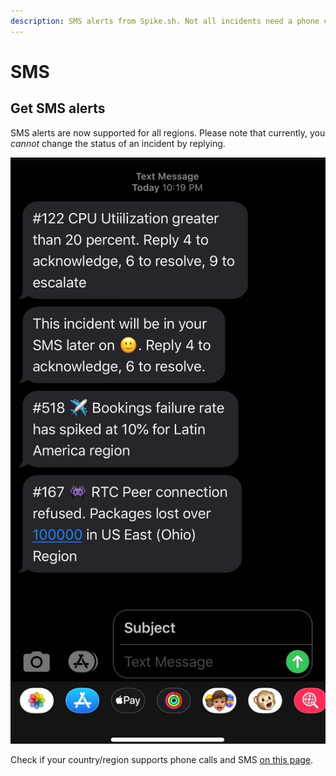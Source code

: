 ```yaml
---
description: SMS alerts from Spike.sh. Not all incidents need a phone call to wake you up.
---
```


# SMS

## Get SMS alerts

SMS alerts are now supported for all regions. Please note that currently, you _cannot_ change the status of an incident by replying. 

![SMS alerts on Spike.sh](../.gitbook/assets/sms-on-spike-sh.png)

Check if your country/region supports phone calls and SMS [on this page](https://app.spike.sh/geo-permissions).

